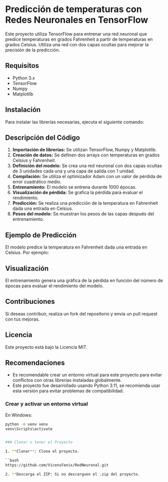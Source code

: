 # Predicción de temperaturas con Redes Neuronales en TensorFlow

Este proyecto utiliza TensorFlow para entrenar una red neuronal que predice temperaturas en grados Fahrenheit a partir de temperaturas en grados Celsius. Utiliza una red con dos capas ocultas para mejorar la precisión de la predicción.

## Requisitos

- Python 3.x
- TensorFlow
- Numpy
- Matplotlib

## Instalación

Para instalar las librerías necesarias, ejecuta el siguiente comando:


## Descripción del Código

1. **Importación de librerías:** Se utilizan TensorFlow, Numpy y Matplotlib.
2. **Creación de datos:** Se definen dos arrays con temperaturas en grados Celsius y Fahrenheit.
3. **Definición del modelo:** Se crea una red neuronal con dos capas ocultas de 3 unidades cada una y una capa de salida con 1 unidad.
4. **Compilación:** Se utiliza el optimizador Adam con un valor de pérdida de error cuadrático medio.
5. **Entrenamiento:** El modelo se entrena durante 1000 épocas.
6. **Visualización de pérdida:** Se grafica la pérdida para evaluar el rendimiento.
7. **Predicción:** Se realiza una predicción de la temperatura en Fahrenheit dada una entrada en Celsius.
8. **Pesos del modelo:** Se muestran los pesos de las capas después del entrenamiento.

## Ejemplo de Predicción

El modelo predice la temperatura en Fahrenheit dada una entrada en Celsius. Por ejemplo:


## Visualización

El entrenamiento genera una gráfica de la pérdida en función del número de épocas para evaluar el rendimiento del modelo.

## Contribuciones

Si deseas contribuir, realiza un fork del repositorio y envía un pull request con tus mejoras.

## Licencia

Este proyecto está bajo la Licencia MIT.

## Recomendaciones

- Es recomendable crear un entorno virtual para este proyecto para evitar conflictos con otras librerías instaladas globalmente.  
- Este proyecto fue desarrollado usando Python 3.11, se recomienda usar esta versión para evitar problemas de compatibilidad.

### Crear y activar un entorno virtual

En Windows:

```bash
python -m venv venv
venv\Scripts\activate


### Clonar o tener el Proyecto

1. **Clonar**: Clona el proyecto.

``bash
https://github.com/VicensFenix/RedNeuronal.git

2. **Descarga el ZIP: Si no descarguen el .zip del proyecto.